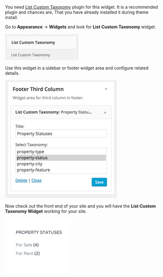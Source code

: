 You need <a target="_blank" href="https://wordpress.org/plugins/list-custom-taxonomy-widget/">List Custom Taxonomy</a> plugin for this widget. It is a recommended plugin and chances are, That you have already installed it during theme install.

Go to <strong>Appearance</strong> &rarr; <strong>Widgets</strong> and look for <strong>List Custom Taxonomy </strong> widget.

![Real Places Theme](images/widgets/10.png)

Use this widget in a sidebar or footer widget area and configure related details.

![Real Places Theme](images/widgets/11.png)

Now check out the front end of your site and you will have the <strong>List Custom Taxonomy Widget</strong> working for your site.

![Real Places Theme](images/widgets/12.png)
